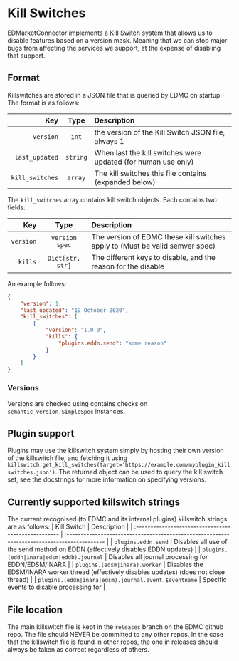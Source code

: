 # Kill Switches

EDMarketConnector implements a Kill Switch system that allows us to disable features based on a version mask. Meaning that we can stop major bugs from affecting the services we support, at the expense of disabling that support.

## Format

Killswitches are stored in a JSON file that is queried by EDMC on startup. The format is as follows:

|             Key |   Type   | Description                                                   |
| --------------: | :------: | :------------------------------------------------------------ |
|       `version` |  `int`   | the version of the Kill Switch JSON file, always 1            |
|  `last_updated` | `string` | When last the kill switches were updated (for human use only) |
| `kill_switches` | `array`  | The kill switches this file contains (expanded below)         |

The `kill_switches` array contains kill switch objects. Each contains two fields:

|       Key |       Type       | Description                                                                  |
| --------: | :--------------: | :--------------------------------------------------------------------------- |
| `version` |  `version spec`  | The version of EDMC these kill switches apply to (Must be valid semver spec) |
|   `kills` | `Dict[str, str]` | The different keys to disable, and the reason for the disable                |
An example follows:

```json
{
    "version": 1,
    "last_updated": "19 October 2020",
    "kill_switches": [
        {
            "version": "1.0.0",
            "kills": {
                "plugins.eddn.send": "some reason"
            }
        }
    ]
}
```

### Versions

Versions are checked using contains checks on `semantic_version.SimpleSpec` instances.

## Plugin support

Plugins may use the killswitch system simply by hosting their own version of the killswitch file, and fetching it
using `killswitch.get_kill_switches(target='https://example.com/myplugin_killswitches.json')`. The returned object can
be used to query the kill switch set, see the docstrings for more information on specifying versions.

## Currently supported killswitch strings

The current recognised (to EDMC and its internal plugins) killswitch strings are as follows:
| Kill Switch                                          | Description                                                                                  |
| :--------------------------------------------------- | :------------------------------------------------------------------------------------------- |
| `plugins.eddn.send`                                  | Disables all use of the send method on EDDN (effectively disables EDDN updates)              |
| `plugins.(eddn|inara|edsm|eddb).journal`             | Disables all journal processing for EDDN/EDSM/INARA                                          |
| `plugins.(edsm|inara).worker`                        | Disables the EDSM/INARA worker thread (effectively disables updates) (does not close thread) |
| `plugins.(eddn|inara|edsm).journal.event.$eventname` | Specific events to disable processing for                                                    |

## File location

The main killswitch file is kept in the `releases` branch on the EDMC github repo. The file should NEVER be committed to
any other repos. In the case that the killswitch file is found in other repos, the one in releases should always
be taken as correct regardless of others.
